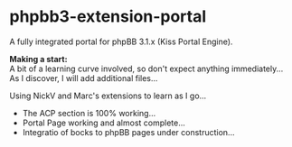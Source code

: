 phpbb3-extension-portal
=======================

A fully integrated portal for phpBB 3.1.x (Kiss Portal Engine).

**Making a start:**  
A bit of a learning curve involved, so don't expect anything immediately... As I discover, I will add additional files... 

Using NickV and Marc's extensions to learn as I go...

* The ACP section is 100% working...
* Portal Page working and almost complete...
* Integratio of bocks to phpBB pages under construction...


